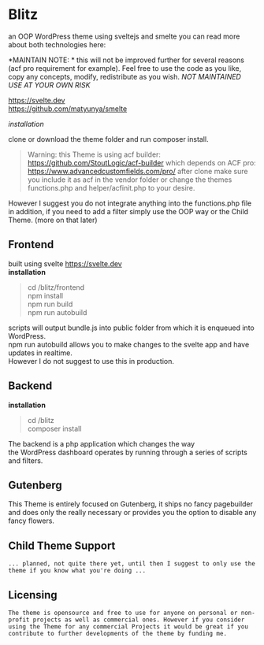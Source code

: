 # Blitz
an OOP WordPress theme using sveltejs and smelte
you can read more about both technologies here:

*MAINTAIN NOTE: * this will not be improved further for several reasons (acf pro requirement for example). Feel free to use the code as you like, copy any concepts, modify, redistribute as you wish. *NOT MAINTAINED USE AT YOUR OWN RISK*

https://svelte.dev  
https://github.com/matyunya/smelte

*installation*

clone or download the theme folder and run composer install.

> Warning: this Theme is using acf builder: https://github.com/StoutLogic/acf-builder which depends on ACF pro: https://www.advancedcustomfields.com/pro/ after clone make sure you include it as acf in the vendor folder or change the themes functions.php and helper/acfinit.php to your desire.

However I suggest you do not integrate anything into the functions.php file in addition, if you need to add a filter simply use the OOP way or the Child Theme. (more on that later)

## Frontend

built using svelte https://svelte.dev  
**installation**
> cd /blitz/frontend  
  npm install  
  npm run build  
  npm run autobuild

scripts will output bundle.js into public folder from which it is enqueued into WordPress.  
npm run autobuild allows you to make changes to the svelte app and have updates in realtime.  
However I do not suggest to use this in production.

## Backend

**installation**
> cd /blitz  
  composer install

The backend is a php application which changes the way  
the WordPress dashboard operates by running through a series of scripts and filters. 

## Gutenberg

This Theme is entirely focused on Gutenberg, it ships no fancy pagebuilder and does only the really necessary or provides you the option to disable any fancy flowers.

## Child Theme Support
    ... planned, not quite there yet, until then I suggest to only use the theme if you know what you're doing ...

## Licensing
    The theme is opensource and free to use for anyone on personal or non-profit projects as well as commercial ones. However if you consider using the Theme for any commercial Projects it would be great if you contribute to further developments of the theme by funding me.  
